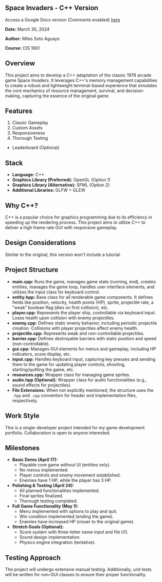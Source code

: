 ## Space Invaders - C++ Version

Access a Google Docs version (Comments enabled) [here](https://docs.google.com/document/d/1R6uULiXXGkH1TrzBgwIEWcCZ287Bl2iQCnSwkI-BRkA/edit?usp=sharing)

**Date:** March 30, 2024 

**Author:** Miles Soto Aguayo

**Course:** CIS 1901

## Overview

This project aims to develop a C++ adaptation of the classic 1978 arcade game Space Invaders. It leverages C++'s memory management capabilities to create a robust and lightweight terminal-based experience that simulates the core mechanics of resource management, survival, and decision-making, capturing the essence of the original game.

## Features

1. Classic Gameplay
2. Custom Assets
3. Responsiveness
4. Thorough Testing
* Leaderboard (Optional)

## Stack

* **Language:** C++
* **Graphics Library (Preferred):** OpenGL (Option 1)
* **Graphics Library (Alternative):** SFML (Option 2)
* **Additional Libraries:** GLFW + GLEW

## Why C++?

C++ is a popular choice for graphics programming due to its efficiency in speeding up the rendering process. This project aims to utilize C++ to deliver a high frame rate GUI with responsive gameplay.

## Design Considerations

Similar to the original, this version won't include a tutorial.

## Project Structure

* **main.cpp:** Runs the game, manages game state (running, end), creates entities, manages the game loop, handles user interface elements, and utilizes the input class for keyboard control.
* **entity.hpp:** Base class for all renderable game components. It defines fields like position, velocity, health points (HP), sprite, projectile rate, a "weak" boolean flag (dies on first collision), etc.
* **player.cpp:** Represents the player ship, controllable via keyboard input. Loses health upon collision with enemy projectiles.
* **enemy.cpp:** Defines static enemy behavior, including periodic projectile creation. Collisions with player projectiles affect enemy health.
* **projectile.cpp:** Represents weak and non-controllable projectiles.
* **barrier.cpp:** Defines destroyable barriers with static position and speed (non-controllable).
* **gui.cpp:** Manages GUI elements for menus and gameplay, including HP indicators, score display, etc.
* **input.cpp:** Handles keyboard input, capturing key presses and sending them to the game for updating player controls, shooting, starting/quitting the game, etc.
* **resources.cpp:** Wrapper class for managing game sprites.
* **audio.hpp (Optional):** Wrapper class for audio functionalities (e.g., sound effects for projectiles).
* **File Extensions:** When not explicitly mentioned, the structure uses the `.hpp` and `.cpp` convention for header and implementation files, respectively.

## Work Style

This is a single-developer project intended for my game development portfolio. Collaboration is open to anyone interested. 

## Milestones

* **Basic Demo (April 17):**
    * Playable core game without UI (entities only).
    * No menus implemented.
    * Player controls and enemy movement established.
    * Enemies have 1 HP, while the player has 3 HP.
* **Polishing & Testing (April 24):**
    * All planned functionalities implemented.
    * Final sprites finalized.
    * Thorough testing completed.
* **Full Game Functionality (May 1):**
    * Menu implemented with options to play and quit.
    * Win condition implemented (ending the game).
    * Enemies have increased HP (closer to the original game).
* **Stretch Goals (Optional):**
    * Score system with three-letter name input and file I/O.
    * Sound design implementation.
    * Physics engine integration (tentative).

## Testing Approach

The project will undergo extensive manual testing. Additionally, unit tests will be written for non-GUI classes to ensure their proper functionality.
